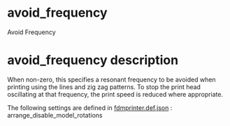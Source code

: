 

# avoid_frequency
Avoid Frequency


# avoid_frequency description
When non-zero, this specifies a resonant frequency to be avoided when printing using the lines and zig zag patterns. To stop the print head oscillating at that frequency, the print speed is reduced where appropriate.

The following settings are defined in [fdmprinter.def.json](https://github.com/smartavionics/Cura/blob/mb-master/resources/definitions/fdmprinter.def.json) : arrange_disable_model_rotations